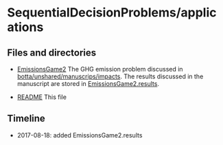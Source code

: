 # SequentialDecisionProblems/applications

## Files and directories

* [EmissionsGame2](EmissionsGame2.lidr) The GHG emission problem
  discussed in
  [botta/unshared/manuscrips/impacts](https://gitlab.pik-potsdam.de/botta/unshared/tree/master/manuscripts/2017.SDPs_and_cc_policies). The
  results discussed in the manuscript are stored in
  [EmissionsGame2.results](EmissionsGame2.results).

* [README](README.md) This file


## Timeline

* 2017-08-18: added EmissionsGame2.results

